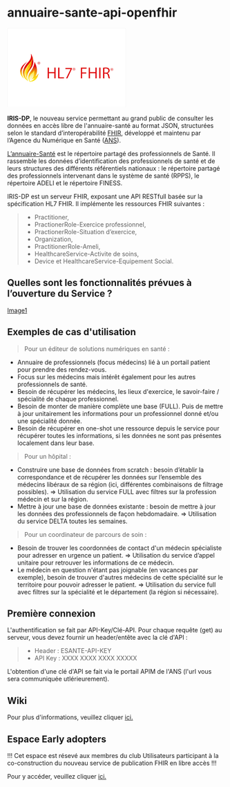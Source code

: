 # annuaire-sante-api-openfhir
![Logo FHIR](/img/fhir_hl7_logo.png?raw=true "HL7 FHIR")

<B>IRIS-DP</B>, le nouveau service permettant au grand public de consulter les données en accès libre de l'annuaire-santé au format JSON, structurées selon le standard d’interopérabilité [FHIR](https://www.hl7.org/fhir/), développé et maintenu par l’Agence du Numérique en Santé ([ANS](https://esante.gouv.fr/)).

[L’annuaire-Santé](https://esante.gouv.fr/produits-services/annuaire-sante) est le répertoire partagé des professionnels de Santé. Il rassemble les données d’identification des professionnels de santé et de leurs structures des différents référentiels nationaux : le répertoire partagé des professionnels intervenant dans le système de santé (RPPS), le répertoire ADELI et le répertoire FINESS.

IRIS-DP est un serveur FHIR, exposant une API RESTfull basée sur la spécification HL7 FHIR. Il implémente les ressources FHIR suivantes : 
> - Practitioner, 
> - PractionerRole-Exercice professionnel, 
> - PractionerRole-Situation d’exercice, 
> - Organization, 
> - PractitionerRole-Ameli, 
> - HealthcareService-Activite de soins, 
> - Device et HealthcareService-Equipement Social.

## Quelles sont les fonctionnalités prévues à l’ouverture du Service ? ##
[Image1](https://github.com/ansforge/annuaire-sante-api-openfhir/issues/1#issue-1285886920)

## Exemples de cas d'utilisation ## 
> Pour un éditeur de solutions numériques en santé : 
-	Annuaire de professionnels (focus médecins) lié à un portail patient pour prendre des rendez-vous.  
-	Focus sur les médecins mais intérêt également pour les autres professionnels de santé.  
- Besoin de récupérer les médecins, les lieux d'exercice, le savoir-faire / spécialité de chaque professionnel.  
- Besoin de monter de manière complète une base (FULL). Puis de mettre à jour unitairement les informations pour un professionnel donné et/ou une spécialité donnée. 
- Besoin de récupérer en one-shot une ressource depuis le service pour récupérer toutes les informations, si les données ne sont pas présentes localement dans leur base.  

> Pour un hôpital :
- Construire une base de données from scratch : besoin d’établir la correspondance et de récupérer les données sur l’ensemble des médecins libéraux de sa région (ici, différentes combinaisons de filtrage possibles). => Utilisation du service FULL avec filtres sur la profession médecin et sur la région.  
- Mettre à jour une base de données existante : besoin de mettre à jour les données des professionnels de façon hebdomadaire. => Utilisation du service DELTA toutes les semaines. 

> Pour un coordinateur de parcours de soin : 
- Besoin de trouver les coordonnées de contact d'un médecin spécialiste  pour adresser en urgence un patient. => Utilisation du service d’appel unitaire pour retrouver les informations de ce médecin.    
- Le médecin en question n'étant pas joignable (en vacances par exemple), besoin de trouver d'autres médecins de cette spécialité sur le territoire pour pouvoir adresser le patient. => Utilisation du service full avec filtres sur la spécialité et le département (la région si nécessaire).  

## Première connexion ##
L'authentification se fait par API-Key/Clé-API. Pour chaque requête (get) au serveur, vous devez fournir un header/entête avec la clé d'API :
> - Header : ESANTE-API-KEY
> - API Key : XXXX XXXX XXXX XXXXX

L'obtention d'une clé d'API se fait via le portail APIM de l'ANS (l'url vous sera communiquée utlérieurement).

## Wiki ##
Pour plus d'informations, veuillez cliquer [ici.](https://github.com/ansforge/annuaire-sante-api-openfhir/wiki)


## Espace Early adopters ##
!!! Cet espace est résevé aux membres du club Utilisateurs participant à la co-construction du nouveau service de publication FHIR en libre accès !!! 

Pour y accéder, veuillez cliquer [ici.](https://esantegouv.sharepoint.com/sites/PartenairesRPPS/SitePages/Service-d'interrogation-IRIS-donn%C3%A9es-publiques.aspx)
